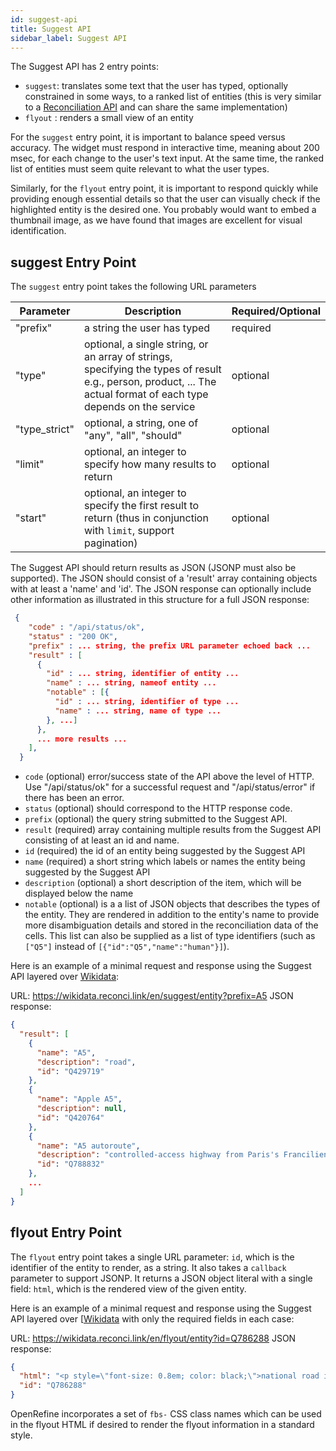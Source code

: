 ```yaml
---
id: suggest-api
title: Suggest API
sidebar_label: Suggest API
---
```


The Suggest API has 2 entry points:

- `suggest`: translates some text that the user has typed, optionally constrained in some ways, to a ranked list of entities (this is very similar to a [Reconciliation API](reconciliation-api) and can share the same implementation)
- `flyout` : renders a small view of an entity

For the `suggest` entry point, it is important to balance speed versus accuracy. The widget must respond in interactive time, meaning about 200 msec, for each change to the user's text input. At the same time, the ranked list of entities must seem quite relevant to what the user types.

Similarly, for the `flyout` entry point, it is important to respond quickly while providing enough essential details so that the user can visually check if the highlighted entity is the desired one. You probably would want to embed a thumbnail image, as we have found that images are excellent for visual identification.

## suggest Entry Point

The `suggest` entry point takes the following URL parameters

Parameter | Description                 | Required/Optional
----------|-----------------------------|------------------
 "prefix" | a string the user has typed | required 
 "type" | optional, a single string, or an array of strings, specifying the types of result e.g., person, product, ... The actual format of each type depends on the service | optional |
 "type\_strict" | optional, a string, one of "any", "all", "should" | optional |
 "limit" | optional, an integer to specify how many results to return | optional |
 "start" | optional, an integer to specify the first result to return (thus in conjunction with `limit`, support pagination) | optional |

The Suggest API should return results as JSON (JSONP must also be supported). The JSON should consist of a 'result' array containing objects with at least a 'name' and 'id'. The JSON response can optionally include other information as illustrated in this structure for a full JSON response:
```json
 {
    "code" : "/api/status/ok",
    "status" : "200 OK",
    "prefix" : ... string, the prefix URL parameter echoed back ...
    "result" : [
      {
        "id" : ... string, identifier of entity ...
        "name" : ... string, nameof entity ...
        "notable" : [{
          "id" : ... string, identifier of type ...
          "name" : ... string, name of type ...
        }, ...]
      },
      ... more results ...
    ],
  }
```

* `code` (optional) error/success state of the API above the level of HTTP. Use "/api/status/ok" for a successful request and "/api/status/error" if there has been an error.
* `status` (optional) should correspond to the HTTP response code.
* `prefix` (optional) the query string submitted to the Suggest API.
* `result` (required) array containing multiple results from the Suggest API consisting of at least an id and name.
* `id` (required) the id of an entity being suggested by the Suggest API
* `name` (required) a short string which labels or names the entity being suggested by the Suggest API
* `description` (optional) a short description of the item, which will be displayed below the name
* `notable` (optional) is a a list of JSON objects that describes the types of the entity. They are rendered in addition to the entity's name to provide more disambiguation details and stored in the reconciliation data of the cells. This list can also be supplied as a list of type identifiers (such as `["Q5"]` instead of `[{"id":"Q5","name":"human"}]`).

Here is an example of a minimal request and response using the Suggest API layered over [Wikidata](https://www.wikidata.org):

URL: https://wikidata.reconci.link/en/suggest/entity?prefix=A5
JSON response:

```json
{
  "result": [
    {
      "name": "A5",
      "description": "road",
      "id": "Q429719"
    },
    {
      "name": "Apple A5",
      "description": null,
      "id": "Q420764"
    },
    {
      "name": "A5 autoroute",
      "description": "controlled-access highway from Paris's Francilienne to the A31 near Beauchemin",
      "id": "Q788832"
    },
    ...
  ]
}
```

## flyout Entry Point

The `flyout` entry point takes a single URL parameter: `id`, which is the identifier of the entity to render, as a string. It also takes a `callback` parameter to support JSONP. It returns a JSON object literal with a single field: `html`, which is the rendered view of the given entity. 

Here is an example of a minimal request and response using the Suggest API layered over [[Wikidata](https://www.wikidata.org) with only the required fields in each case:

URL: https://wikidata.reconci.link/en/flyout/entity?id=Q786288
JSON response:

```json
{
  "html": "<p style=\"font-size: 0.8em; color: black;\">national road in Latvia</p>",
  "id": "Q786288"
}
```

OpenRefine incorporates a set of `fbs-` CSS class names which can be used in the flyout HTML if desired to render the flyout information in a standard style. 
